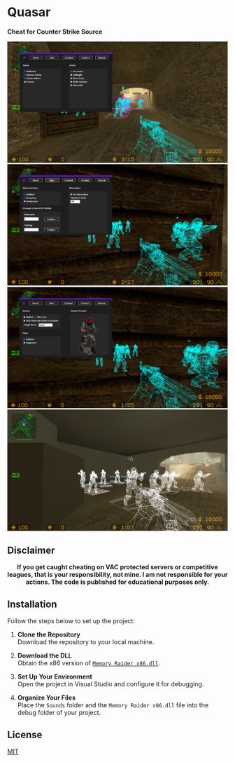 # Quasar
**Cheat for Counter Strike Source**

![preview #1](Quasar/Assets/Images/1.png)
![preview #2](Quasar/Assets/Images/2.png)
![preview #2](Quasar/Assets/Images/3.png)
![preview #2](Quasar/Assets/Images/4.png)

## Disclaimer
<div style="text-align: center;">
    <strong>If you get caught cheating on VAC protected servers or competitive leagues, that is your responsibility, not mine. I am not responsible for your actions. The code is published for educational purposes only.</strong>
</div>

## Installation

Follow the steps below to set up the project:

1. **Clone the Repository**  
   Download the repository to your local machine.

2. **Download the DLL**  
   Obtain the x86 version of [`Memory Raider x86.dll`](https://github.com/capital0v/MemoryRaider/releases/tag/1.3.0).

3. **Set Up Your Environment**  
   Open the project in Visual Studio and configure it for debugging.

4. **Organize Your Files**  
   Place the `Sounds` folder and the `Memory Raider x86.dll` file into the debug folder of your project.

## License
[MIT](https://github.com/capital0v/Quasar-Counter-Strike-Source/blob/main/LICENSE)